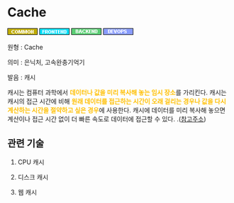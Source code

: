 # Cache
![Common](../2TAT1C/Label_Common.png)
![Frontend](../2TAT1C/Label_Frontend.png)
![Backend](../2TAT1C/Label_Backend.png)
![Devops](../2TAT1C/Label_Devops.png)

원형 : Cache

의미  : 은닉처, 고속완충기억기

발음 : 캐시

캐시는 컴퓨터 과학에서 <span style="color:#FFBF00; font-weight:bold;">데이터나 값을 미리 복사해 놓는 임시 장소</span>를 가리킨다. 캐시는 캐시의 접근 시간에 비해 <span style="color:#FFBF00; font-weight:bold;">원래 데이터를 접근하는 시간이 오래 걸리는 경우나 값을 다시 계산하는 시간을 절약하고 싶은 경우</span>에 사용한다. 캐시에 데이터를 미리 복사해 놓으면 계산이나 접근 시간 없이 더 빠른 속도로 데이터에 접근할 수 있다.
.([참고주소](https://dl.acm.org/doi/10.1145/3195836.3195861))

## 관련 기술
1. CPU 캐시

2. 디스크 캐시

3. 웹 캐시
